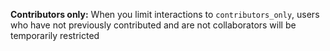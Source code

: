 **Contributors only:** When you limit interactions to `contributors_only`,  users who have not previously contributed and are not collaborators will be temporarily restricted
